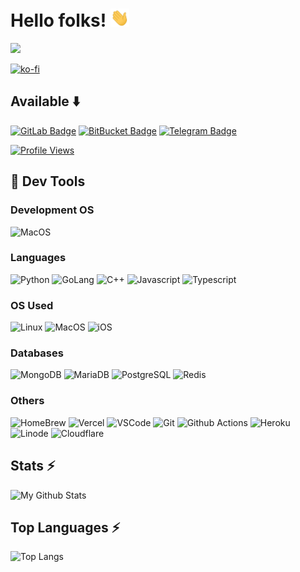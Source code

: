# Hello folks! <img src="https://raw.githubusercontent.com/Divkix/Divkix/main/wave.gif" width="30px">

[![](https://img.shields.io/static/v1?label=Sponsor&message=%E2%9D%A4&logo=GitHub&color=%23fe8e86)](https://github.com/sponsors/divkix)

[![ko-fi](https://ko-fi.com/img/githubbutton_sm.svg)](https://ko-fi.com/I2I14WXLG)

## Available :arrow_down:
[![GitLab Badge](https://img.shields.io/badge/-GitLab-FCA121?style=flat-square&logo=GitLab&logoColor=white&link=https://www.gitlab.com/Divkix/)](https://www.gitlab.com/Divkix/)
[![BitBucket Badge](https://img.shields.io/badge/-Bitbucket-1E90FF?style=flat-square&logo=BitBucket&logoColor=white&link=https://www.bitbucket.org/Divkix/)](https://www.bitbucket.org/Divkix/)
[![Telegram Badge](https://img.shields.io/badge/-Telegram-0088CC?style=flat-square&logo=Telegram&logoColor=white&link=https://t.me/DivideProjects)](https://t.me/DivideProjects)

[![Profile Views](https://hits.seeyoufarm.com/api/count/incr/badge.svg?url=https://github.com/Divkix/&title=Profile%20Visits&edge_flat=true)](https://github.com/Divkix)


## :wrench: Dev Tools

### Development OS
![MacOS](https://img.shields.io/badge/-MacOS-black?style=flat-square&logo=apple&logoColor=white)

### Languages
![Python](https://img.shields.io/badge/-Python-3776AB?style=flat-square&logo=python&logoColor=white)
![GoLang](https://img.shields.io/badge/-GoLang-3776AB?style=flat-square&logo=go&logoColor=white)
![C++](https://img.shields.io/badge/-C++-3776AB?style=flat-square&logo=c%2B%2B&logoColor=white)
![Javascript](https://img.shields.io/badge/-Javascript-1E90FF?style=flat-square&logo=javascript)
![Typescript](https://img.shields.io/badge/-Typescript-white?style=flat-square&logo=typescript)

### OS Used
![Linux](https://img.shields.io/badge/-Linux-black?style=flat-square&logo=Linux&logoColor=white)
![MacOS](https://img.shields.io/badge/-MacOS-black?style=flat-square&logo=apple)
![iOS](https://img.shields.io/badge/-iOS-black?style=flat-square&logo=apple)

### Databases
![MongoDB](https://img.shields.io/badge/-MongoDB-003B57?style=flat-square&logo=MongoDB&logoColor=white)
![MariaDB](https://img.shields.io/badge/-MariaDB-003545?style=flat-square&logo=MariaDB)
![PostgreSQL](https://img.shields.io/badge/-PostgreSQL-025E8C?style=flat-square&logo=PostgreSQL)
![Redis](https://img.shields.io/badge/-Redis-black?style=flat-square&logo=Redis)

### Others
![HomeBrew](https://img.shields.io/badge/-Homebrew-grey?style=flat-square&logo=homebrew)
![Vercel](https://img.shields.io/badge/-Vercel-000000?style=flat-square&logo=Vercel&logoColor=white)
![VSCode](https://img.shields.io/badge/VS_Code-0078D4?style=flat-square&logo=visual%20studio%20code&logoColor=white)
![Git](https://img.shields.io/badge/-Git-F05032?style=flat-square&logo=Git&logoColor=white)
![Github Actions](https://img.shields.io/badge/-Github_Actions-4F4A49?style=flat-square&logo=github-actions&logoColor=white)
![Heroku](https://img.shields.io/badge/-Heroku-6762A6?style=flat-square&logo=heroku&logoColor=white)
![Linode](https://img.shields.io/badge/-Linode-grey?style=flat-square&logo=linode)
![Cloudflare](https://img.shields.io/badge/-Cloudflare-grey?style=flat-square&logo=cloudflare)


## Stats ⚡️
![My Github Stats](https://github-readme-stats.vercel.app/api?username=Divkix&show_icons=true&theme=radical)

## Top Languages ⚡️
![Top Langs](https://github-readme-stats.vercel.app/api/top-langs/?username=Divkix&layout=compact&theme=radical)
